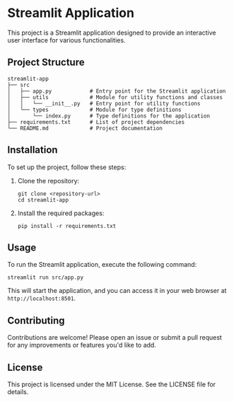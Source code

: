# Streamlit Application

This project is a Streamlit application designed to provide an interactive user interface for various functionalities. 

## Project Structure

```
streamlit-app
├── src
│   ├── app.py            # Entry point for the Streamlit application
│   ├── utils             # Module for utility functions and classes
│   │   └── __init__.py   # Entry point for utility functions
│   └── types             # Module for type definitions
│       └── index.py      # Type definitions for the application
├── requirements.txt      # List of project dependencies
└── README.md             # Project documentation
```

## Installation

To set up the project, follow these steps:

1. Clone the repository:
   ```
   git clone <repository-url>
   cd streamlit-app
   ```

2. Install the required packages:
   ```
   pip install -r requirements.txt
   ```

## Usage

To run the Streamlit application, execute the following command:

```
streamlit run src/app.py
```

This will start the application, and you can access it in your web browser at `http://localhost:8501`.

## Contributing

Contributions are welcome! Please open an issue or submit a pull request for any improvements or features you'd like to add.

## License

This project is licensed under the MIT License. See the LICENSE file for details.